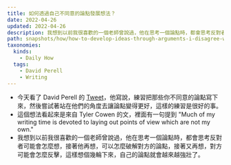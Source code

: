 ```yaml
---
title: 如何透過自己不同意的論點發展想法？
date: 2022-04-26
updated: 2022-04-26
description: 我想到以前我很喜歡的一個老師曾說過，他在思考一個論點時，都會思考反對者可能會怎麼想，接著他再想，可以怎麼破解對方的論點，接著又再想，對方可能會怎麼反擊，這樣想個幾輪下來，自己的論點就會越來越強壯了
path: snapshots/how/how-to-develop-ideas-through-arguments-i-disagree-with
taxonomies:
  kinds: 
    - Daily How
  tags: 
    - David Perell
    - Writing
---
```


- 今天看了 David Perell 的 [Tweet](https://twitter.com/david_perell/status/1518259333053751307)，他寫說，練習把那些你不同意的論點寫下來，然後嘗試著站在他們的角度去讓論點變得更好，這樣的練習是很好的事。
- 這個想法看起來是來自 Tyler Cowen 的文，裡面有一句提到 "Much of my writing time is devoted to laying out points of view which are not my own."
- 我想到以前我很喜歡的一個老師曾說過，他在思考一個論點時，都會思考反對者可能會怎麼想，接著他再想，可以怎麼破解對方的論點，接著又再想，對方可能會怎麼反擊，這樣想個幾輪下來，自己的論點就會越來越強壯了。